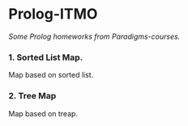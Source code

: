 # Prolog-ITMO
*Some Prolog homeworks from Paradigms-courses.*

### 1. Sorted List Map.
Map based on sorted list.
### 2. Tree Map
Map based on treap.

